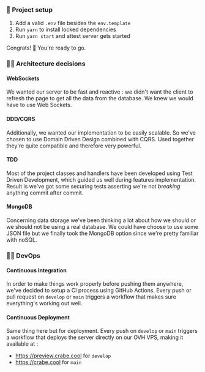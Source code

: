 ### 🚀 Project setup
1. Add a valid `.env` file besides the `env.template`
1. Run `yarn` to install locked dependencies
1. Run `yarn start` and attest server gets started

Congrats! 🎉 You're ready to go.

### 🧑‍💻 Architecture decisions
#### WebSockets
We wanted our server to be fast and reactive : we didn't want the client to refresh the page to get all the data from the database. We knew we would have to use Web Sockets.

#### DDD/CQRS
Additionally, we wanted our implementation to be easily scalable. So we've chosen to use Domain Driven Design combined with CQRS. Used together they're quite compatible and therefore very powerful.

#### TDD
Most of the project classes and handlers have been developed using Test Driven Development, which guided us well during features implementation. Result is we've got some securing tests asserting we're not *breaking* anything commit after commit.

#### MongoDB
Concerning data storage we've been thinking a lot about how we should or we should not be using a real database. We could have choose to use some JSON file but we finally took the MongoDB option since we're pretty familiar with noSQL.

### 🧑‍💻 DevOps
#### Continuous Integration
In order to make things work properly before pushing them anywhere, we've decided to setup a CI process using GitHub Actions.
Every push or pull request on `develop` or `main` triggers a workflow that makes sure everything's working out well.

#### Continuous Deployment
Same thing here but for deployment. Every push on `develop` or `main` triggers a workflow that deploys the server directly on our OVH VPS, making it available at :
- https://preview.crabe.cool for `develop`
- https://crabe.cool for `main`